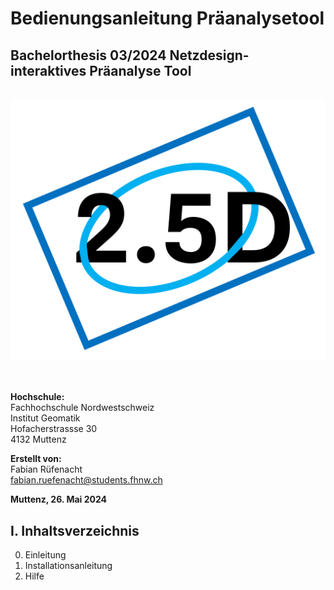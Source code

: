 # Bedienungsanleitung Präanalysetool

## Bachelorthesis 03/2024 Netzdesign- interaktives Präanalyse Tool

\
![Logo](./images/icon.png)

\
\
**Hochschule:**\
Fachhochschule Nordwestschweiz\
Institut Geomatik\
Hofacherstrassse 30\
4132 Muttenz

**Erstellt von:**\
Fabian Rüfenacht\
fabian.ruefenacht@students.fhnw.ch

**Muttenz, 26. Mai 2024**

## I. Inhaltsverzeichnis

0. Einleitung
1. Installationsanleitung
2. Hilfe
